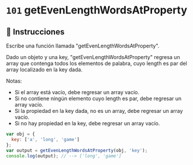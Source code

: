 # `101` getEvenLengthWordsAtProperty

## 📝 Instrucciones

Escribe una función llamada "getEvenLengthWordsAtProperty".

Dado un objeto y una key, "getEvenLengthWordsAtProperty" regresa un array que contenga todos los elementos de palabra, cuyo length es par del array localizado en la key dada.

Notas:
* Si el array está vacío, debe regresar un array vacío.
* Si no contiene ningún elemento cuyo length es par, debe regresar un array vacío.
* Si la propiedad en la key dada, no es un array, debe regresar un array vacío.
* Si no hay propiedad en la key, debe regresar un array vacío.

```js
var obj = {
  key: ['a', 'long', 'game']
};
var output = getEvenLengthWordsAtProperty(obj, 'key');
console.log(output); // --> ['long', 'game']
```